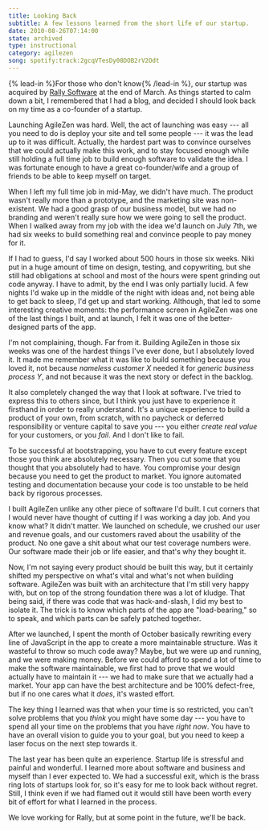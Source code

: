 ```yaml
---
title: Looking Back
subtitle: A few lessons learned from the short life of our startup.
date: 2010-08-26T07:14:00
state: archived
type: instructional
category: agilezen
song: spotify:track:2gcqVTesDy08DOB2rV2Odt
---
```


{% lead-in %}For those who don't know{% /lead-in %}, our startup was acquired by [Rally Software](http://rallydev.com/) at the end of March. As things started to calm down a bit, I remembered that I had a blog, and decided I should look back on my time as a co-founder of a startup.

Launching AgileZen was hard. Well, the act of launching was easy --- all you need to do is deploy your site and tell some people --- it was the lead up to it was difficult. Actually, the hardest part was to convince ourselves that we could actually make this work, and to stay focused enough while still holding a full time job to build enough software to validate the idea. I was fortunate enough to have a great co-founder/wife and a group of friends to be able to keep myself on target.

When I left my full time job in mid-May, we didn't have much. The product wasn't really more than a prototype, and the marketing site was non-existent. We had a good grasp of our business model, but we had no branding and weren't really sure how we were going to sell the product. When I walked away from my job with the idea we'd launch on July 7th, we had six weeks to build something real and convince people to pay money for it.

If I had to guess, I'd say I worked about 500 hours in those six weeks. Niki put in a huge amount of time on design, testing, and copywriting, but she still had obligations at school and most of the hours were spent grinding out code anyway. I have to admit, by the end I was only partially lucid. A few nights I'd wake up in the middle of the night with ideas and, not being able to get back to sleep, I'd get up and start working. Although, that led to some interesting creative moments: the performance screen in AgileZen was one of the last things I built, and at launch, I felt it was one of the better-designed parts of the app.

I'm not complaining, though. Far from it. Building AgileZen in those six weeks was one of the hardest things I've ever done, but I absolutely loved it. It made me remember what it was like to build something because you loved it, not because _nameless customer X_ needed it for _generic business process Y_, and not because it was the next story or defect in the backlog.

It also completely changed the way that I look at software. I've tried to express this to others since, but I think you just have to experience it firsthand in order to really understand. It's a unique experience to build a product of your own, from scratch, with no paycheck or deferred responsibility or venture capital to save you --- you either _create real value_ for your customers, or you _fail_. And I don't like to fail.

To be successful at bootstrapping, you have to cut every feature except those you think are absolutely necessary. Then you cut some that you thought that you absolutely had to have. You compromise your design because you need to get the product to market. You ignore automated testing and documentation because your code is too unstable to be held back by rigorous processes.

I built AgileZen unlike any other piece of software I'd built. I cut corners that I would never have thought of cutting if I was working a day job. And you know what? It didn't matter. We launched on schedule, we crushed our user and revenue goals, and our customers raved about the usability of the product. No one gave a shit about what our test coverage numbers were. Our software made their job or life easier, and that's why they bought it.

Now, I'm not saying every product should be built this way, but it certainly shifted my perspective on what's vital and what's not when building software. AgileZen was built with an architecture that I'm still very happy with, but on top of the strong foundation there was a lot of kludge. That being said, if there was code that was hack-and-slash, I did my best to isolate it. The trick is to know which parts of the app are "load-bearing," so to speak, and which parts can be safely patched together.

After we launched, I spent the month of October basically rewriting every line of JavaScript in the app to create a more maintainable structure. Was it wasteful to throw so much code away? Maybe, but we were up and running, and we were making money. Before we could afford to spend a lot of time to make the software maintainable, we first had to prove that we would actually have to maintain it --- we had to make sure that we actually had a market. Your app can have the best architecture and be 100% defect-free, but if no one cares what it _does_, it's wasted effort.

The key thing I learned was that when your time is so restricted, you can't solve problems that you _think_ you might have some day --- you have to spend all your time on the problems that you have _right now_. You have to have an overall vision to guide you to your goal, but you need to keep a laser focus on the next step towards it.

The last year has been quite an experience. Startup life is stressful and painful and wonderful. I learned more about software and business and myself than I ever expected to. We had a successful exit, which is the brass ring lots of startups look for, so it's easy for me to look back without regret. Still, I think even if we had flamed out it would still have been worth every bit of effort for what I learned in the process.

We love working for Rally, but at some point in the future, we'll be back.
